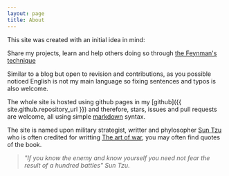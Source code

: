 ```yaml
---
layout: page
title: About
---
```


This site was created with an initial idea in mind:

Share my projects, learn and help others doing so through [the Feynman's technique](https://forum.artofmemory.com/t/how-to-use-the-feynman-technique/32488)

Similar to a blog but open to revision and contributions, as you possible noticed English is not my main language so fixing sentences and typos is also welcome.

The whole site is hosted using github pages in my [github]({{ site.github.repository_url }}) and therefore, stars, issues and pull requests are welcome, all using simple [markdown](https://www.markdownguide.org/basic-syntax/) syntax.

The site is named upon military strategist, writter and phylosopher [Sun Tzu](https://en.wikipedia.org/wiki/Sun_Tzu) who is often credited for writting [The art of war](https://en.wikipedia.org/wiki/The_Art_of_War), you may often find quotes of the book.

> *"If you know the enemy and know yourself you need not fear the result of a hundred battles" Sun Tzu.*
